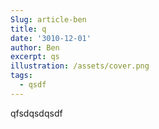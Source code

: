 ```yaml
---
Slug: article-ben
title: q
date: '3010-12-01'
author: Ben
excerpt: qs
illustration: /assets/cover.png
tags:
  - qsdf
---
```

qfsdqsdqsdf
